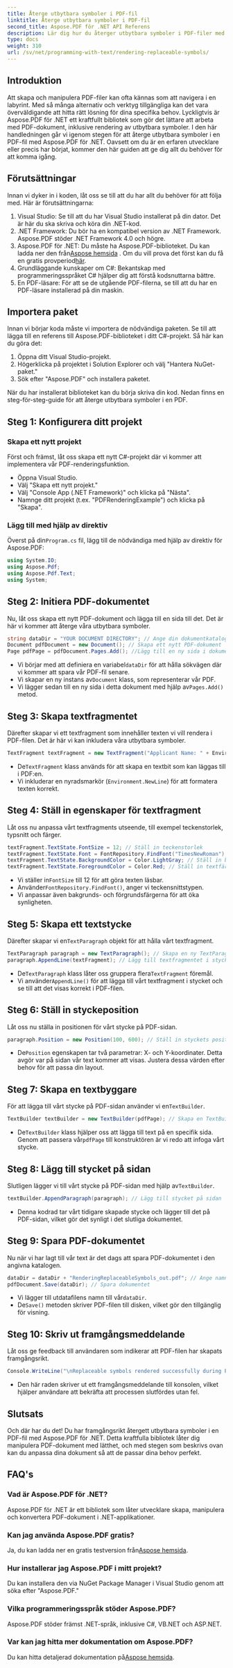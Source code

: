 ```yaml
---
title: Återge utbytbara symboler i PDF-fil
linktitle: Återge utbytbara symboler i PDF-fil
second_title: Aspose.PDF för .NET API Referens
description: Lär dig hur du återger utbytbara symboler i PDF-filer med Aspose.PDF för .NET med denna steg-för-steg-guide.
type: docs
weight: 310
url: /sv/net/programming-with-text/rendering-replaceable-symbols/
---
```

## Introduktion

Att skapa och manipulera PDF-filer kan ofta kännas som att navigera i en labyrint. Med så många alternativ och verktyg tillgängliga kan det vara överväldigande att hitta rätt lösning för dina specifika behov. Lyckligtvis är Aspose.PDF för .NET ett kraftfullt bibliotek som gör det lättare att arbeta med PDF-dokument, inklusive rendering av utbytbara symboler. I den här handledningen går vi igenom stegen för att återge utbytbara symboler i en PDF-fil med Aspose.PDF för .NET. Oavsett om du är en erfaren utvecklare eller precis har börjat, kommer den här guiden att ge dig allt du behöver för att komma igång.

## Förutsättningar

Innan vi dyker in i koden, låt oss se till att du har allt du behöver för att följa med. Här är förutsättningarna:

1. Visual Studio: Se till att du har Visual Studio installerat på din dator. Det är här du ska skriva och köra din .NET-kod.
2. .NET Framework: Du bör ha en kompatibel version av .NET Framework. Aspose.PDF stöder .NET Framework 4.0 och högre.
3.  Aspose.PDF för .NET: Du måste ha Aspose.PDF-biblioteket. Du kan ladda ner den från[Aspose hemsida](https://releases.aspose.com/pdf/net/) . Om du vill prova det först kan du få en gratis provperiod[här](https://releases.aspose.com/).
4. Grundläggande kunskaper om C#: Bekantskap med programmeringsspråket C# hjälper dig att förstå kodsnuttarna bättre.
5. En PDF-läsare: För att se de utgående PDF-filerna, se till att du har en PDF-läsare installerad på din maskin.

## Importera paket

Innan vi börjar koda måste vi importera de nödvändiga paketen. Se till att lägga till en referens till Aspose.PDF-biblioteket i ditt C#-projekt. Så här kan du göra det:

1. Öppna ditt Visual Studio-projekt.
2. Högerklicka på projektet i Solution Explorer och välj "Hantera NuGet-paket."
3. Sök efter "Aspose.PDF" och installera paketet.

När du har installerat biblioteket kan du börja skriva din kod. Nedan finns en steg-för-steg-guide för att återge utbytbara symboler i en PDF.

## Steg 1: Konfigurera ditt projekt

### Skapa ett nytt projekt

Först och främst, låt oss skapa ett nytt C#-projekt där vi kommer att implementera vår PDF-renderingsfunktion.

- Öppna Visual Studio.
- Välj "Skapa ett nytt projekt."
- Välj "Console App (.NET Framework)" och klicka på "Nästa".
- Namnge ditt projekt (t.ex. "PDFRenderingExample") och klicka på "Skapa".

### Lägg till med hjälp av direktiv

 Överst på din`Program.cs` fil, lägg till de nödvändiga med hjälp av direktiv för Aspose.PDF:

```csharp
using System.IO;
using Aspose.Pdf;
using Aspose.Pdf.Text;
using System;
```

## Steg 2: Initiera PDF-dokumentet

Nu, låt oss skapa ett nytt PDF-dokument och lägga till en sida till det. Det är här vi kommer att återge våra utbytbara symboler.

```csharp
string dataDir = "YOUR DOCUMENT DIRECTORY"; // Ange din dokumentkatalog
Document pdfDocument = new Document(); // Skapa ett nytt PDF-dokument
Page pdfPage = pdfDocument.Pages.Add(); //Lägg till en ny sida i dokumentet
```

-  Vi börjar med att definiera en variabel`dataDir` för att hålla sökvägen där vi kommer att spara vår PDF-fil senare.
-  Vi skapar en ny instans av`Document` klass, som representerar vår PDF.
-  Vi lägger sedan till en ny sida i detta dokument med hjälp av`Pages.Add()` metod.

## Steg 3: Skapa textfragmentet

Därefter skapar vi ett textfragment som innehåller texten vi vill rendera i PDF-filen. Det är här vi kan inkludera våra utbytbara symboler.

```csharp
TextFragment textFragment = new TextFragment("Applicant Name: " + Environment.NewLine + " Joe Smoe");
```

-  De`TextFragment` klass används för att skapa en textbit som kan läggas till i PDF:en. 
- Vi inkluderar en nyradsmarkör (`Environment.NewLine`) för att formatera texten korrekt.

## Steg 4: Ställ in egenskaper för textfragment

Låt oss nu anpassa vårt textfragments utseende, till exempel teckenstorlek, typsnitt och färger.

```csharp
textFragment.TextState.FontSize = 12; // Ställ in teckenstorlek
textFragment.TextState.Font = FontRepository.FindFont("TimesNewRoman"); // Ställ in teckensnittstyp
textFragment.TextState.BackgroundColor = Color.LightGray; // Ställ in bakgrundsfärg
textFragment.TextState.ForegroundColor = Color.Red; // Ställ in textfärg
```

-  Vi ställer in`FontSize` till 12 för att göra texten läsbar.
-  Använder`FontRepository.FindFont()`, anger vi teckensnittstypen.
- Vi anpassar även bakgrunds- och förgrundsfärgerna för att öka synligheten.

## Steg 5: Skapa ett textstycke

 Därefter skapar vi en`TextParagraph` objekt för att hålla vårt textfragment.

```csharp
TextParagraph paragraph = new TextParagraph(); // Skapa en ny TextParagraph
paragraph.AppendLine(textFragment); // Lägg till textfragmentet i stycket
```

-  De`TextParagraph` klass låter oss gruppera flera`TextFragment` föremål.
-  Vi använder`AppendLine()` för att lägga till vårt textfragment i stycket och se till att det visas korrekt i PDF-filen.

## Steg 6: Ställ in styckeposition

Låt oss nu ställa in positionen för vårt stycke på PDF-sidan.

```csharp
paragraph.Position = new Position(100, 600); // Ställ in styckets position
```

-  De`Position` egenskapen tar två parametrar: X- och Y-koordinater. Detta avgör var på sidan vår text kommer att visas. Justera dessa värden efter behov för att passa din layout.

## Steg 7: Skapa en textbyggare

För att lägga till vårt stycke på PDF-sidan använder vi en`TextBuilder`.

```csharp
TextBuilder textBuilder = new TextBuilder(pdfPage); // Skapa en TextBuilder för sidan
```

-  De`TextBuilder` klass hjälper oss att lägga till text på en specifik sida. Genom att passera vår`pdfPage` till konstruktören är vi redo att infoga vårt stycke.

## Steg 8: Lägg till stycket på sidan

 Slutligen lägger vi till vårt stycke på PDF-sidan med hjälp av`TextBuilder`.

```csharp
textBuilder.AppendParagraph(paragraph); // Lägg till stycket på sidan
```

- Denna kodrad tar vårt tidigare skapade stycke och lägger till det på PDF-sidan, vilket gör det synligt i det slutliga dokumentet.

## Steg 9: Spara PDF-dokumentet

Nu när vi har lagt till vår text är det dags att spara PDF-dokumentet i den angivna katalogen.

```csharp
dataDir = dataDir + "RenderingReplaceableSymbols_out.pdf"; // Ange namn på utdatafilen
pdfDocument.Save(dataDir); // Spara dokumentet
```

-  Vi lägger till utdatafilens namn till vår`dataDir`.
-  De`Save()` metoden skriver PDF-filen till disken, vilket gör den tillgänglig för visning.

## Steg 10: Skriv ut framgångsmeddelande

Låt oss ge feedback till användaren som indikerar att PDF-filen har skapats framgångsrikt.

```csharp
Console.WriteLine("\nReplaceable symbols rendered successfully during PDF creation.\nFile saved at " + dataDir);
```

- Den här raden skriver ut ett framgångsmeddelande till konsolen, vilket hjälper användare att bekräfta att processen slutfördes utan fel.

## Slutsats

Och där har du det! Du har framgångsrikt återgett utbytbara symboler i en PDF-fil med Aspose.PDF för .NET. Detta kraftfulla bibliotek låter dig manipulera PDF-dokument med lätthet, och med stegen som beskrivs ovan kan du anpassa dina dokument så att de passar dina behov perfekt.

## FAQ's

### Vad är Aspose.PDF för .NET?
Aspose.PDF för .NET är ett bibliotek som låter utvecklare skapa, manipulera och konvertera PDF-dokument i .NET-applikationer.

### Kan jag använda Aspose.PDF gratis?
 Ja, du kan ladda ner en gratis testversion från[Aspose hemsida](https://releases.aspose.com/).

### Hur installerar jag Aspose.PDF i mitt projekt?
Du kan installera den via NuGet Package Manager i Visual Studio genom att söka efter "Aspose.PDF."

### Vilka programmeringsspråk stöder Aspose.PDF?
Aspose.PDF stöder främst .NET-språk, inklusive C#, VB.NET och ASP.NET.

### Var kan jag hitta mer dokumentation om Aspose.PDF?
 Du kan hitta detaljerad dokumentation på[Aspose hemsida](https://reference.aspose.com/pdf/net/).